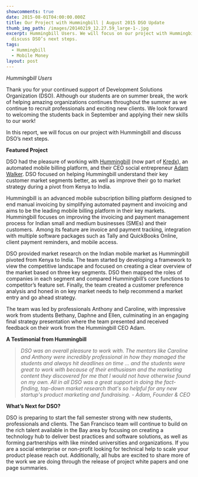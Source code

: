 ```yaml
---
showcomments: true
date: 2015-08-01T04:00:00.000Z
title: Our Project with Hummingbill | August 2015 DSO Update
thumb_img_path: /images/20140219_12.27.59_large-1-.jpg
excerpt: Hummingbill Users. We will focus on our project with Hummingbill and
  discuss DSO’s next steps.
tags:
  - Hummingbill
  - Mobile Money
layout: post
---
```

*Hummingbill Users*

Thank you for your continued support of Development Solutions Organization (DSO). Although our students are on summer break, the work of helping amazing organizations continues throughout the summer as we continue to recruit professionals and exciting new clients. We look forward to welcoming the students back in September and applying their new skills to our work!

In this report, we will focus on our project with Hummingbill and discuss DSO’s next steps.

**Featured Project**

DSO had the pleasure of working with [Hummingbill](http://hummingbill.com/) (now part of [Kredx](https://www.kredx.com/)), an automated mobile billing platform, and their CEO social entrepreneur [Adam Walker](https://in.linkedin.com/pub/adam-walker/22/b1a/640). DSO focused on helping Hummingbill understand their key customer market segments better, as well as improve their go to market strategy during a pivot from Kenya to India.

Hummingbill is an advanced mobile subscription billing platform designed to end manual invoicing by simplifying automated payment and invoicing and aims to be the leading mobile billing platform in their key markets. Hummingbill focuses on improving the invoicing and payment management process for Indian small and medium businesses (SMEs) and their customers.  Among its feature are invoice and payment tracking, integration with multiple software packages such as Tally and QuickBooks Online, client payment reminders, and mobile access.

DSO provided market research on the Indian mobile market as Hummingbill pivoted from Kenya to India. The team started by developing a framework to view the competitive landscape and focused on creating a clear overview of the market based on three key segments. DSO then mapped the roles of companies in each segment and compared Hummingbill’s core functions to competitor’s feature set. Finally, the team created a customer preference analysis and honed in on key market needs to help recommend a market entry and go ahead strategy.

The team was led by professionals Anthony and Caroline, with impressive work from students Bethany, Daphne and Ellen, culminating in an engaging final strategy presentation where the team presented and received feedback on their work from the Hummingbill CEO Adam.

**A Testimonial from Hummingbill**

> *DSO was an overall pleasure to work with. The mentors like Caroline and Anthony were incredibly professional in how they managed the students and always hit deadlines on time ... and the students were great to work with because of their enthusiasm and the marketing content they discovered for me that I would not have otherwise found on my own. All in all DSO was a great support in doing the fact-finding, top-down market research that's so helpful for any new startup's product marketing and fundraising. - Adam, Founder & CEO*

**What’s Next for DSO?**

DSO is preparing to start the fall semester strong with new students, professionals and clients. The San Francisco team will continue to build on the rich talent available in the Bay area by focusing on creating a technology hub to deliver best practices and software solutions, as well as forming partnerships with like minded universities and organizations. If you are a social enterprise or non-profit looking for technical help to scale your product please reach out. Additionally, all hubs are excited to share more of the work we are doing through the release of project white papers and one page summaries.